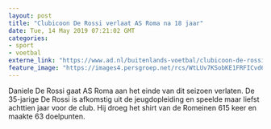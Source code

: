 ```yaml
---
layout: post
title: "Clubicoon De Rossi verlaat AS Roma na 18 jaar"
date: Tue, 14 May 2019 07:21:02 GMT
categories: 
- sport 
- voetbal 
externe_link: "https://www.ad.nl/buitenlands-voetbal/clubicoon-de-rossi-verlaat-as-roma-na-18-jaar~a0d4500f/"
feature_image: "https://images4.persgroep.net/rcs/WtLUv7KSobKE1FRFICvd6-KzjuM/diocontent/142988137/_fitwidth/400/?appId=21791a8992982cd8da851550a453bd7f&quality=0.7"
---
```


Daniele De Rossi gaat AS Roma aan het einde van dit seizoen verlaten. De 35-jarige De Rossi is afkomstig uit de jeugdopleiding en speelde maar liefst achttien jaar voor de club. Hij droeg het shirt van de Romeinen 615 keer en maakte 63 doelpunten.
